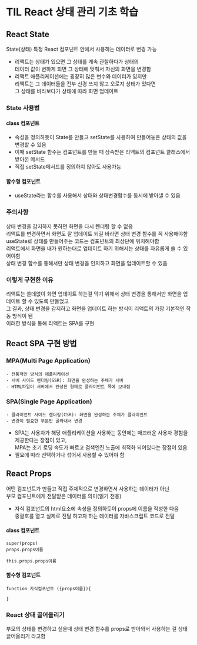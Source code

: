 # TIL React 상태 관리 기초 학습
## React State
State(상태)
특정 React 컴포넌트 안에서 사용하는 데이터로 변경 가능
- 리액트는 상태가 있으면 그 상태를 계속 관찰하다가 상태의  
 데이터 값이 변하게 되면 그 상태에 맞춰서 자신의 화면을 변경함
- 리액트 애플리케이션에는 굉장히 많은 변수와 데이터가 있지만   
리액트는 그 데이터들을 전부 신경 쓰지 않고 오로지 상태가 있다면   
그 상태를 바라보다가 상태에 따라 화면 업데이트
### State 사용법
#### class 컴포넌트
- 속성을 정의하듯이 State를 만들고 setState를 사용하여 만들어놓은 상태의 값을 변경할 수 있음
- 이때 setState 함수는 컴포넌트를 만들 때 상속받은 리액트의 컴포넌트 클래스에서 받아온 메서드
- 직접 setState메서드를 정의하지 않아도 사용가능
#### 함수형 컴포넌트
- useState라는 함수를 사용해서 상태와 상태변경함수를 동시에 받아낼 수 있음
### 주의사항
상태 변경을 감지하지 못하면 화면을 다시 렌더링 할 수 없음  
리액트를 변경하면서 화면도 잘 업데이트 되길 바라면 상태 변경 함수를 꼭 사용해야함  
useState로 상태를 만들어주는 코드는 컴포넌트의 최상단에 위치해야함  
리액트에서 화면을 내가 원하는대로 업데이트 하기 위해서는 상태를 자유롭게 쓸 수 있어야함  
상태 변경 함수를 통해서만 상태 변경을 인지하고 화면을 업데이트할 수 있음  
### 이렇게 구현한 이유
리액트는 쓸데없이 화면 업데이트 하는걸 막기 위해서 상태 변경을 통해서만 화면을 업데이트 할 수 있도록 만들었고  
그 결과, 상태 변경을 감지하고 화면을 업데이트 하는 방식이 리액트의 가장 기본적인 작동 방식이 됌   
이러한 방식을 통해 리액트는 SPA를 구현
## React SPA 구현 방법
### MPA(Multi Page Application)
    - 전통적인 방식의 애플리케이션 
    - 서버 사이드 렌더링(SSR): 화면을 완성하는 주체가 서버
    - HTML파일이 서버에서 완성된 형태로 클라이언트 쪽에 보내짐
### SPA(Single Page Application)
    - 클라이언트 사이드 렌더링(CSR): 화면을 완성하는 주체가 클라이언트 
    - 변경이 필요한 부분만 골라내서 변경
- SPA는 사용자가 해당 애플리케이션을 사용하는 동안에는 매끄러운 사용자 경험을 제공한다는 장점이 있고,  
 MPA는 초기 로딩 속도가 빠르고 검색엔진 노출에 최적화 되어있다는 장점이 있음
- 필요에 따라 선택하거나 섞어서 사용할 수 있어야 함
## React Props
어떤 컴포넌트가 만들고 직접 주체적으로 변경하면서 사용하는 데이터가 아닌  
부모 컴포넌트에게 전달받은 데이터를 의미(읽기 전용)
- 자식 컴포넌트의 html요소에 속성을 정의하듯이 props에 이름을 작성한 다음   
중괄호를 열고 실제로 전달 하고자 하는 데이터를 자바스크립트 코드로 전달
#### class 컴포넌트
```
super(props)
props.props이름
```
```
this.props.props이름
```
#### 함수형 컴포넌트
```
function 자식컴포넌트 ({props이름}){

}
```
### React 상태 끌어올리기
부모의 상태를 변경하고 싶을때 상태 변경 함수를 props로 받아와서 사용하는 걸
상태 끌어올리기 라고함
